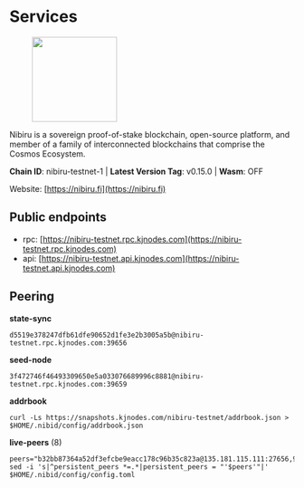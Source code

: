 # Services

<figure><img src="https://raw.githubusercontent.com/kj89/testnet_manuals/main/pingpub/logos/nibiru.png" width="150" alt=""><figcaption></figcaption></figure>

Nibiru is a sovereign proof-of-stake blockchain, open-source platform,  and member of a family of interconnected blockchains that comprise the Cosmos Ecosystem.

**Chain ID**: nibiru-testnet-1 | **Latest Version Tag**: v0.15.0 | **Wasm**: OFF

Website: [https://nibiru.fi](https://nibiru.fi)


## Public endpoints

* rpc: [https://nibiru-testnet.rpc.kjnodes.com](https://nibiru-testnet.rpc.kjnodes.com)
* api: [https://nibiru-testnet.api.kjnodes.com](https://nibiru-testnet.api.kjnodes.com)

## Peering

**state-sync**

```
d5519e378247dfb61dfe90652d1fe3e2b3005a5b@nibiru-testnet.rpc.kjnodes.com:39656
```

**seed-node**

```
3f472746f46493309650e5a033076689996c8881@nibiru-testnet.rpc.kjnodes.com:39659
```

**addrbook**
```
curl -Ls https://snapshots.kjnodes.com/nibiru-testnet/addrbook.json > $HOME/.nibid/config/addrbook.json
```

**live-peers** (8)
```
peers="b32bb87364a52df3efcbe9eacc178c96b35c823a@135.181.115.111:27656,968472e8769e0470fadad79febe51637dd208445@65.108.6.45:60656,0611817f25bd7e9cb3145278e419aa88de8f4751@167.235.145.69:26656,b1d022526a7040512ed0c91e8e20d9612e5e4978@154.26.132.217:26656,3cc4ba658dde90f2276455bb64a4efb666e1bc22@38.242.224.226:46656,7ce9e5d8ad9e4df2cd9d29ab38fff5275ad3b2db@38.242.141.224:26656,9732a620064660185b53352499584354dc8faffd@161.97.137.110:39656,726b928ba4aeb1303526e1a4efe1199fd25af07a@185.215.166.204:39656"
sed -i 's|^persistent_peers *=.*|persistent_peers = "'$peers'"|' $HOME/.nibid/config/config.toml
```

